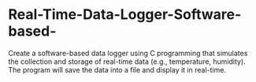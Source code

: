 # Real-Time-Data-Logger-Software-based-
Create a software-based data logger using C programming that simulates the collection and storage of real-time data (e.g., temperature, humidity). The program will save the data into a file and display it in real-time.
